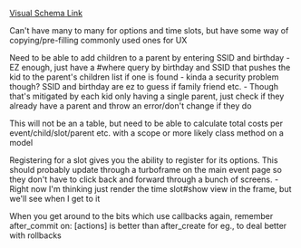 [Visual Schema Link](https://lucid.app/lucidchart/582c392f-7113-4fb7-9a93-8697af8fa27d/edit?invitationId=inv_4ec19f91-a432-4b99-a0d2-09d50b682b5f&page=0_0#)

Can't have many to many for options and time slots, but have some way of copying/pre-filling commonly used ones for UX

Need to be able to add children to a parent by entering SSID and birthday
    - EZ enough, just have a #where query by birthday and SSID that pushes the kid to the parent's children list if one is found
    - kinda a security problem though? SSID and birthday are ez to guess if family friend etc.
    - Though that's mitigated by each kid only having a single parent, just check if they already have a parent and throw an error/don't change if they do

This will not be an a table, but need to be able to calculate total costs per event/child/slot/parent etc. with a scope or more likely class method on a model

Registering for a slot gives you the ability to register for its options. This should probably update through a turboframe on the main event page so they don't have to click back and forward through a bunch of screens.
    - Right now I'm thinking just render the time slot#show view in the frame, but we'll see when I get to it


When you get around to the bits which use callbacks again, remember after_commit on: [actions] is better than after_create for eg., to deal better with rollbacks